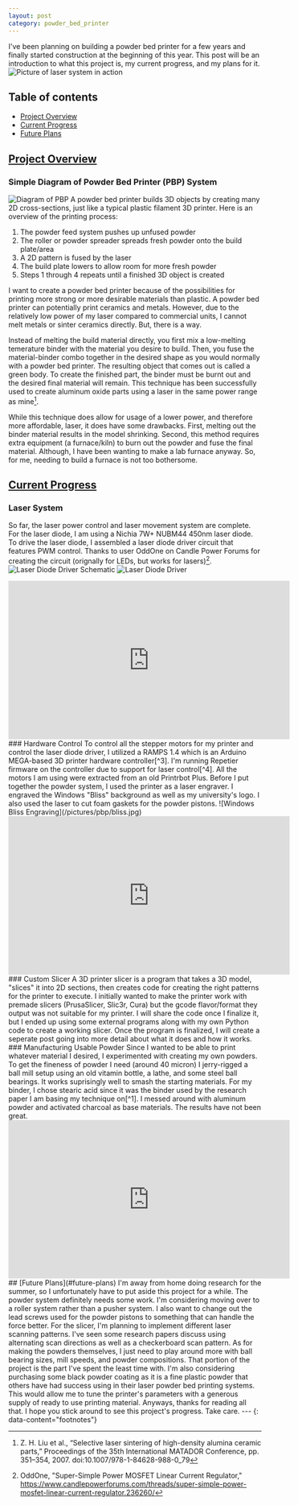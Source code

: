 ```yaml
---
layout: post
category: powder_bed_printer
---
```

I've been planning on building a powder bed printer for a few years and finally started construction at the beginning of this year. This post will be an introduction to what this project is, my current progress, and my plans for it.
![Picture of laser system in action](/pictures/pbp/laser_example.jpg)

## Table of contents
- [Project Overview](#project-overview)
- [Current Progress](#current-progress)
- [Future Plans](#future-plans)

## [Project Overview](#project-overview)
### Simple Diagram of Powder Bed Printer (PBP) System
![Diagram of PBP](/pictures/pbp/printer_system_diagram.jpg)
A powder bed printer builds 3D objects by creating many 2D cross-sections, just like a typical plastic filament 3D printer. Here is an overview of the printing process:

1. The powder feed system pushes up unfused powder
2. The roller or powder spreader spreads fresh powder onto the build plate/area
3. A 2D pattern is fused by the laser
4. The build plate lowers to allow room for more fresh powder
5. Steps 1 through 4 repeats until a finished 3D object is created

I want to create a powder bed printer because of the possibilities for printing more strong or more desirable materials than plastic. A powder bed printer can potentially print ceramics and metals. However, due to the relatively low power of my laser compared to commercial units, I cannot melt metals or sinter ceramics directly. But, there is a way.

Instead of melting the build material directly, you first mix a low-melting temerature binder with the material you desire to build. Then, you fuse the material-binder combo together in the desired shape as you would normally with a powder bed printer. The resulting object that comes out is called a green body. To create the finished part, the binder must be burnt out and the desired final material will remain. This technique has been successfully used to create aluminum oxide parts using a laser in the same power range as mine[^1].

While this technique does allow for usage of a lower power, and therefore more affordable, laser, it does have some drawbacks. First, melting out the binder material results in the model shrinking. Second, this method requires extra equipment (a furnace/kiln) to burn out the powder and fuse the final material. Although, I have been wanting to make a lab furnace anyway. So, for me, needing to build a furnace is not too bothersome.

## [Current Progress](#current-progress)
### Laser System
So far, the laser power control and laser movement system are complete. For the laser diode, I am using a Nichia 7W+ NUBM44 450nm laser diode. To drive the laser diode, I assembled a laser diode driver circuit that features PWM control. Thanks to user OddOne on Candle Power Forums for creating the circuit (orignally for LEDs, but works for lasers)[^2].
![Laser Diode Driver Schematic](/pictures/pbp/MOSFET_Current_Regulator_web.png)
![Laser Diode Driver](/pictures/pbp/laser_diode_driver.jpg)
<iframe width="560" height="315" src="https://www.youtube-nocookie.com/embed/HtgSjghh45Y" title="YouTube video player" frameborder="0" allow="accelerometer; clipboard-write; encrypted-media; gyroscope; picture-in-picture; web-share" allowfullscreen>
</iframe>
### Hardware Control
To control all the stepper motors for my printer and control the laser diode driver, I utilized a RAMPS 1.4 which is an Arduino MEGA-based 3D printer hardware controller[^3]. I'm running Repetier firmware on the controller due to support for laser control[^4]. All the motors I am using were extracted from an old Printrbot Plus.
Before I put together the powder system, I used the printer as a laser engraver. I engraved the Windows "Bliss" background as well as my university's logo. I also used the laser to cut foam gaskets for the powder pistons.
![Windows Bliss Engraving](/pictures/pbp/bliss.jpg)
<iframe width="560" height="315" src="https://www.youtube-nocookie.com/embed/_btE86icDkA" title="YouTube video player" frameborder="0" allow="accelerometer; clipboard-write; encrypted-media; gyroscope; picture-in-picture; web-share" allowfullscreen>
</iframe>
### Custom Slicer
A 3D printer slicer is a program that takes a 3D model, "slices" it into 2D sections, then creates code for creating the right patterns for the printer to execute. I initially wanted to make the printer work with premade slicers (PrusaSlicer, Slic3r, Cura) but the gcode flavor/format they output was not suitable for my printer.
I will share the code once I finalize it, but I ended up using some external programs along with my own Python code to create a working slicer. Once the program is finalized, I will create a seperate post going into more detail about what it does and how it works.
### Manufacturing Usable Powder
Since I wanted to be able to print whatever material I desired, I experimented with creating my own powders. To get the fineness of powder I need (around 40 micron) I jerry-rigged a ball mill setup using an old vitamin bottle, a lathe, and some steel ball bearings. It works suprisingly well to smash the starting materials.
For my binder, I chose stearic acid since it was the binder used by the research paper I am basing my technique on[^1]. I messed around with aluminum powder and activated charcoal as base materials. The results have not been great.
<iframe width="560" height="315" src="https://www.youtube-nocookie.com/embed/ISAMmcf2i4o" title="YouTube video player" frameborder="0" allow="accelerometer; clipboard-write; encrypted-media; gyroscope; picture-in-picture; web-share" allowfullscreen>
</iframe>
## [Future Plans](#future-plans)
I'm away from home doing research for the summer, so I unfortunately have to put aside this project for a while.
The powder system definitely needs some work. I'm considering moving over to a roller system rather than a pusher system. I also want to change out the lead screws used for the powder pistons to something that can handle the force better.
For the slicer, I'm planning to implement different laser scanning patterns. I've seen some research papers discuss using alternating scan directions as well as a checkerboard scan pattern.
As for making the powders themselves, I just need to play around more with ball bearing sizes, mill speeds, and powder compositions. That portion of the project is the part I've spent the least time with. I'm also considering purchasing some black powder coating as it is a fine plastic powder that others have had success using in their laser powder bed printing systems. This would allow me to tune the printer's parameters with a generous supply of ready to use printing material.
Anyways, thanks for reading all that. I hope you stick around to see this project's progress. Take care.
---
{: data-content="footnotes"}

[^1]: Z. H. Liu et al., “Selective laser sintering of high-density alumina ceramic parts,” Proceedings of the 35th International MATADOR Conference, pp. 351–354, 2007. doi:10.1007/978-1-84628-988-0_79
[^2]: OddOne, "Super-Simple Power MOSFET Linear Current Regulator," https://www.candlepowerforums.com/threads/super-simple-power-mosfet-linear-current-regulator.236260/
[^3]: "RAMPS 1.4," RepRap Wiki, https://reprap.org/wiki/RAMPS_1.4
[^4]: "Laser Mode," Repetier, https://www.repetier.com/laser-mode/
